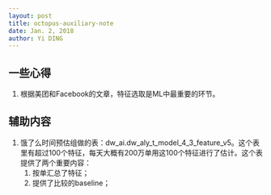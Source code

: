 ```yaml
--- 
layout: post
title: octopus-auxiliary-note
date: Jan. 2, 2018
author: Yi DING
---
```


[comment]: # (This is the auxiliary note of the octopus paper)
[comment]: # (本文是一些用来辅助 octopus paper 完成的笔记)

## 一些心得
1. 根据美团和Facebook的文章，特征选取是ML中最重要的环节。

## 辅助内容
1. 饿了么时间预估组做的表：dw_ai.dw_aly_t_model_4_3_feature_v5。这个表里有超过100个特征，每天大概有200万单用这100个特征进行了估计。这个表提供了两个重要内容：
    1. 按单汇总了特征；
    2. 提供了比较的baseline；
